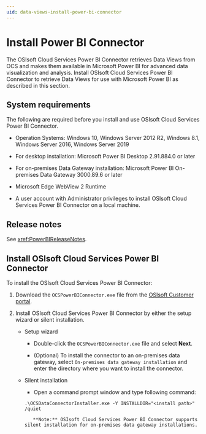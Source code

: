 ```yaml
---
uid: data-views-install-power-bi-connector
---
```


# Install Power BI Connector

The OSIsoft Cloud Services Power BI Connector retrieves Data Views from OCS and makes them available in Microsoft Power BI for advanced data visualization and analysis. Install OSIsoft Cloud Services Power BI Connector to retrieve Data Views for use with Microsoft Power BI as described in this section.

## System requirements

The following are required before you install and use OSIsoft Cloud Services Power BI Connector.

- Operation Systems: Windows 10, Windows Server 2012 R2, Windows 8.1, Windows Server 2016, Windows Server 2019

- For desktop installation: Microsoft Power BI Desktop 2.91.884.0 or later

- For on-premises Data Gateway installation: Microsoft Power BI On-premises Data Gateway 3000.89.6 or later

- Microsoft Edge WebView 2 Runtime

- A user account with Administrator privileges to install OSIsoft Cloud Services Power BI Connector on a local machine.

## Release notes

See <xref:PowerBIReleaseNotes>.

## Install OSIsoft Cloud Services Power BI Connector

To install the OSIsoft Cloud Services Power BI Connector:

1. Download the `OCSPowerBIConnector.exe` file from the [OSIsoft Customer portal](https://customers.osisoft.com/s/products).

1. Install OSIsoft Cloud Services Power BI Connector by either the setup wizard or silent installation.

    - Setup wizard

        - Double-click the `OCSPowerBIConnector.exe` file and select **Next**.

        - (Optional) To install the connector to an on-premises data gateway, select `On-premises data gateway installation` and enter the directory where you want to install the connector.

    - Silent installation

        - Open a command prompt window and type following command:

        `.\OCSDataConnectorInstaller.exe -Y INSTALLDIR="<install path>" /quiet`

             **Note:** OSIsoft Cloud Services Power BI Connector supports silent installation for on-premises data gateway installations.